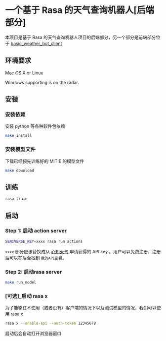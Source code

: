 # 一个基于 Rasa 的天气查询机器人[后端部分]

本项目是基于 Rasa 的天气查询机器人项目的后端部分，另一个部分是前端部分位于 [basic_weather_bot_client](https://github.com/howl-anderson/basic_weather_bot_client)

## 环境要求 ##
Mac OS X or Linux

Windows supporting is on the radar.

## 安装

### 安装依赖 ###
安装 python 等各种软件包依赖

```bash
make install
```

### 安装模型文件 ###
下载已经预先训练好的 MITIE 的模型文件

```bash
make download
```

## 训练

```bash
rasa train
```

## 启动

### Step 1: 启动 action server
```bash
SENIVERSE_KEY=xxxx rasa run actions
```

`xxxx` 部分应该替换成从 [心知天气](https://www.seniverse.com/) 申请获得的 API key 。用户可以免费注册，注册后可以在后台找到 `我的API密钥`。

### Step 2: 启动rasa server ###

```bash
make run_model
```

### [可选]_启动 rasa x
为了能够在不使用（或者没有）客户端的情况下以及测试模型的情况，我们可以使用 rasa x

```bash
rasa x --enable-api --auth-token 12345678
```

启动后会自动打开浏览器窗口
